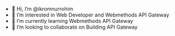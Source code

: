 - 👋 Hi, I’m @ikromnurrohim
- 👀 I’m interested in Web Developer and Webmethods API Gateway
- 🌱 I’m currently learning Webmethods API Gateway
- 💞️ I’m looking to collaborate on Building API Gateway

<!---
ikromnurrohim/ikromnurrohim is a ✨ special ✨ repository because its `README.md` (this file) appears on your GitHub profile.
You can click the Preview link to take a look at your changes.
--->
